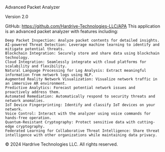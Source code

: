 Advanced Packet Analyzer

Version 2.0

GitHub: https://github.com/Hardrive-Technologies-LLC/APA
This application is an advanced packet analyzer with features including:

    Deep Packet Inspection: Analyze packet contents for detailed insights.
    AI-powered Threat Detection: Leverage machine learning to identify and mitigate potential threats.
    Blockchain Integration: Securely store and share data using blockchain technology.
    Cloud Integration: Seamlessly integrate with cloud platforms for scalability and flexibility.
    Natural Language Processing for Log Analysis: Extract meaningful information from network logs using NLP.
    Augmented Reality Network Visualization: Visualize network traffic in an immersive AR environment.
    Predictive Analytics: Forecast potential network issues and proactively address them.
    Automated Remediation: Automatically respond to security threats and network anomalies.
    IoT Device Fingerprinting: Identify and classify IoT devices on your network.
    Voice Control: Interact with the analyzer using voice commands for hands-free operation.
    Quantum-Resistant Cryptography: Protect sensitive data with cutting-edge cryptography.
    Federated Learning for Collaborative Threat Intelligence: Share threat intelligence with other organizations while maintaining data privacy.

© 2024 Hardrive Technologies LLC. All rights reserved.
